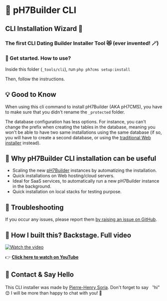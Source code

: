 # 🚀 pH7Builder CLI

## CLI Installation Wizard 🧙

### The first CLI Dating Builder Installer Tool 😻 (ever invented! 🪄)


### 🍰 Get started. How to use?

Inside this folder (`_tools/cli`), run `php ph7cms setup:install`

Then, follow the instructions.


## 💡 Good to Know

When using this cli command to install pH7Builder (AKA pH7CMS), you have to make sure that you didn't rename
the `_protected` folder.

The database configuration has less options. For instance, you can't change the prefix when creating the tables in the
database, meaning you won't be able to have two same installations using the same database (if so, you will have to
create a second database, or using the [traditional Web installer](http://ph7builder.com/doc/en/insall) instead).


## 🤔 Why pH7Builder CLI installation can be useful

* Scaling the new [pH7Builder](https://github.com/pH7Software/pH7-Social-Dating-CMS) instances by automatizing the
  installation.
* Quick installations on Web hosting/cloud servers.
* Ideal for SaaS services, to automatically run a new pH7Builder instance in the background.
* Quick installation on local stacks for testing purpose.


## 🤕 Troubleshooting

If you occur any issues, please report
them [by raising an issue on GitHub](https://github.com/pH7Software/pH7-Social-Dating-CMS/issues).


## 🎥 How I built this? Backstage. Full video

[![Watch the video](https://i1.ytimg.com/vi/qFJrezJ2X8s/sddefault.jpg)](https://www.youtube.com/watch?v=qFJrezJ2X8s)

👉 **[Click here to watch on YouTube](https://www.youtube.com/watch?v=qFJrezJ2X8s)**


## 👋 Contact & Say Hello

This CLI installer was made by [Pierre-Henry Soria](https://www.linkedin.com/in/ph7enry). Don't forget to say 〝hi” 😊
I will be more than happy to chat with you! 🤗

